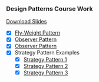 ### Design Patterns Course Work

[Download Slides](AdvancedSE.pdf)

- [x] [Fly-Weight Pattern](src/flyweight_pattern)
- [x] [Observer Pattern](src/observable_pattern) 
- [x] [Observer Pattern](src/observable_pattern_java)
- [x] Strategy Pattern Examples
  - [x] [Strategy Pattern 1](src/strategy_pattern_1)
  - [x] [Strategy Pattern 2](src/strategy_pattern_2)
  - [x] [Strategy Pattern 3](src/strategy_pattern_3)
